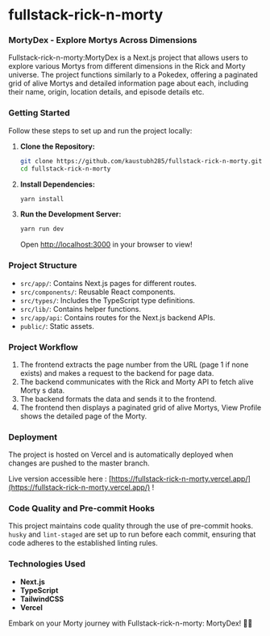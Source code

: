 # fullstack-rick-n-morty

### MortyDex - Explore Mortys Across Dimensions

Fullstack-rick-n-morty:MortyDex is a Next.js project that allows users to explore various Mortys from different dimensions in the Rick and Morty universe. The project functions similarly to a Pokedex, offering a paginated grid of alive Mortys and detailed information page about each, including their name, origin, location details, and episode details etc.

### Getting Started

Follow these steps to set up and run the project locally:

1. **Clone the Repository:**

   ```bash
   git clone https://github.com/kaustubh285/fullstack-rick-n-morty.git
   cd fullstack-rick-n-morty
   ```

2. **Install Dependencies:**

   ```bash
   yarn install
   ```

3. **Run the Development Server:**

   ```bash
   yarn run dev
   ```

   Open [http://localhost:3000](http://localhost:3000) in your browser to view!

### Project Structure

- `src/app/`: Contains Next.js pages for different routes.
- `src/components/`: Reusable React components.
- `src/types/`: Includes the TypeScript type definitions.
- `src/lib/`: Contains helper functions.
- `src/app/api`: Contains routes for the Next.js backend APIs.
- `public/`: Static assets.

### Project Workflow

1. The frontend extracts the page number from the URL (page 1 if none exists) and makes a request to the backend for page data.
2. The backend communicates with the Rick and Morty API to fetch alive Morty s data.
3. The backend formats the data and sends it to the frontend.
4. The frontend then displays a paginated grid of alive Mortys, View Profile shows the detailed page of the Morty.

### Deployment

The project is hosted on Vercel and is automatically deployed when changes are pushed to the master branch.

Live version accessible here : [https://fullstack-rick-n-morty.vercel.app/](https://fullstack-rick-n-morty.vercel.app/) !

### Code Quality and Pre-commit Hooks

This project maintains code quality through the use of pre-commit hooks. `husky` and `lint-staged` are set up to run before each commit, ensuring that code adheres to the established linting rules.

### Technologies Used

- **Next.js**
- **TypeScript**
- **TailwindCSS**
- **Vercel**

Embark on your Morty journey with Fullstack-rick-n-morty: MortyDex! 🌌🚀
